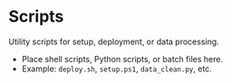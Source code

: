 # Scripts

Utility scripts for setup, deployment, or data processing.

- Place shell scripts, Python scripts, or batch files here.
- Example: `deploy.sh`, `setup.ps1`, `data_clean.py`, etc.
